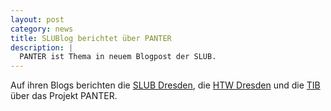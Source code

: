 ```yaml
---
layout: post
category: news
title: SLUBlog berichtet über PANTER
description: |
  PANTER ist Thema in neuem Blogpost der SLUB.
---
```

Auf ihren Blogs berichten die [SLUB Dresden](https://blog.slub-dresden.de/beitrag/2023/12/14/panter-projekt), die [HTW Dresden](https://www.htw-dresden.de/news/preisentwicklung-fuer-open-access-publikationen-im-blick-panter-projekt-geht-online) und die [TIB](https://blogs.tib.eu/wp/tib/2024/01/26/preisentwicklung-von-open-access-publikationen-im-fokus-projekt-panter-ist-online/) über das Projekt PANTER.
